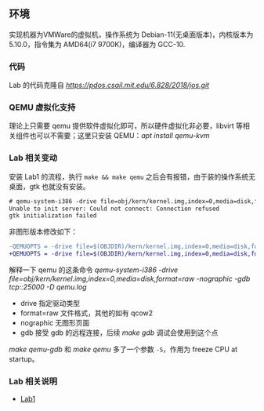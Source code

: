 ## 环境

实现机器为VMWare的虚拟机，操作系统为 Debian-11(无桌面版本)，内核版本为 5.10.0，指令集为 AMD64(i7 9700K)，编译器为 GCC-10.

### 代码

Lab 的代码克隆自 *https://pdos.csail.mit.edu/6.828/2018/jos.git* 

### QEMU 虚拟化支持
理论上只需要 qemu 提供软件虚拟化即可，所以硬件虚拟化非必要，libvirt 等相关组件也可以不需要；这里只安装 QEMU：*apt install qemu-kvm*

### Lab 相关变动
安装 Lab1 的流程，执行 `make && make qemu` 之后会有报错，由于装的操作系统无桌面，gtk 也就没有安装。
```txt
# qemu-system-i386 -drive file=obj/kern/kernel.img,index=0,media=disk,format=raw -serial mon:stdio -gdb tcp::25000 -D qemu.log
Unable to init server: Could not connect: Connection refused
gtk initialization failed
```
非图形版本修改如下：
```diff
-QEMUOPTS = -drive file=$(OBJDIR)/kern/kernel.img,index=0,media=disk,format=raw -serial mon:stdio -gdb tcp::$(GDBPORT)
+QEMUOPTS = -drive file=$(OBJDIR)/kern/kernel.img,index=0,media=disk,format=raw -nographic -gdb tcp::$(GDBPORT)
```

解释一下 qemu 的这条命令 *qemu-system-i386 -drive file=obj/kern/kernel.img,index=0,media=disk,format=raw -nographic -gdb tcp::25000 -D qemu.log*
- drive 指定驱动类型
- format=raw 文件格式，其他的如有 qcow2
- nographic 无图形页面
- gdb 接受 gdb 的远程连接，后续 *make gdb* 调试会使用到这个点

*make qemu-gdb* 和 *make qemu* 多了一个参数 `-S`，作用为 freeze CPU at startup。


### Lab 相关说明

- [Lab1](./doc/lab1.md)